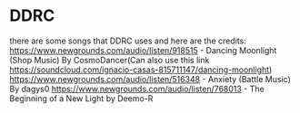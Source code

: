 # DDRC
there are some songs that DDRC uses and here are the credits:
https://www.newgrounds.com/audio/listen/918515 - Dancing Moonlight (Shop Music) By CosmoDancer(Can also use this link https://soundcloud.com/ignacio-casas-815711147/dancing-moonlight)
https://www.newgrounds.com/audio/listen/516348 - Anxiety (Battle Music) By dagys0
https://www.newgrounds.com/audio/listen/768013 - The Beginning of a New Light by Deemo-R

